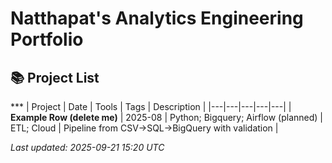# Natthapat's Analytics Engineering Portfolio

## 📚 Project List

***<!-- PROJECTS_TABLE:START -->
| Project | Date | Tools | Tags | Description |
|---|---|---|---|---|
| **Example Row (delete me)** | 2025-08 | Python; Bigquery; Airflow (planned) | ETL; Cloud | Pipeline from CSV→SQL→BigQuery with validation |

_Last updated: 2025-09-21 15:20 UTC_
<!-- PROJECTS_TABLE:END -->
